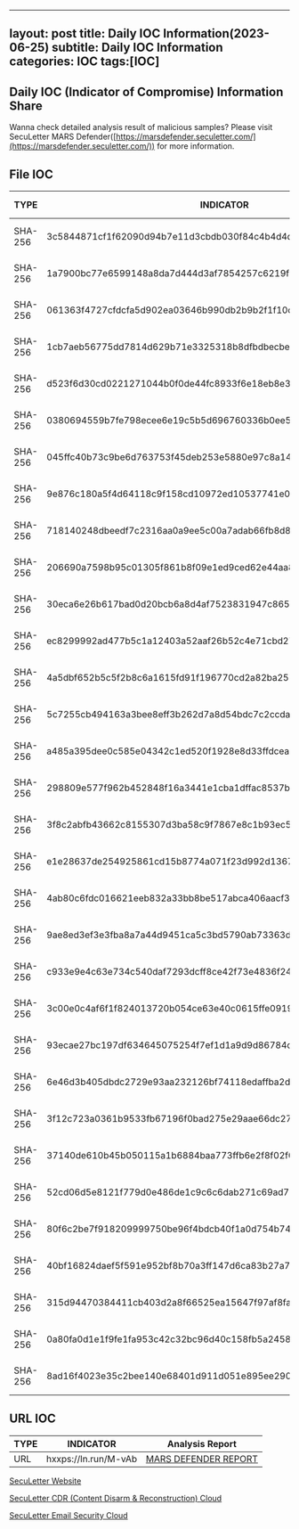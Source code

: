 
---
layout: post
title: Daily IOC Information(2023-06-25)
subtitle: Daily IOC Information
categories: IOC
tags:[IOC]
---

## **Daily IOC (Indicator of Compromise) Information Share**

Wanna check detailed analysis result of malicious samples? Please visit SecuLetter MARS Defender([https://marsdefender.seculetter.com/](https://marsdefender.seculetter.com/)) for more information.

## File IOC
| TYPE | INDICATOR | Analysis Report |
| --- | --- | --- |
| SHA-256 | 3c5844871cf1f62090d94b7e11d3cbdb030f84c4b4d4d7e69a62e29ccfa878b9 | [MARS DEFENDER REPORT](https://marsdefender.seculetter.com/?hash=3c5844871cf1f62090d94b7e11d3cbdb030f84c4b4d4d7e69a62e29ccfa878b9) |
| SHA-256 | 1a7900bc77e6599148a8da7d444d3af7854257c6219f5f524dc756039d05988e | [MARS DEFENDER REPORT](https://marsdefender.seculetter.com/?hash=1a7900bc77e6599148a8da7d444d3af7854257c6219f5f524dc756039d05988e) |
| SHA-256 | 061363f4727cfdcfa5d902ea03646b990db2b9b2f1f10c4e2a175598093b8db3 | [MARS DEFENDER REPORT](https://marsdefender.seculetter.com/?hash=061363f4727cfdcfa5d902ea03646b990db2b9b2f1f10c4e2a175598093b8db3) |
| SHA-256 | 1cb7aeb56775dd7814d629b71e3325318b8dfbdbecbe62a280b2395f381b5dea | [MARS DEFENDER REPORT](https://marsdefender.seculetter.com/?hash=1cb7aeb56775dd7814d629b71e3325318b8dfbdbecbe62a280b2395f381b5dea) |
| SHA-256 | d523f6d30cd0221271044b0f0de44fc8933f6e18eb8e3a6e010d6ad509372ca3 | [MARS DEFENDER REPORT](https://marsdefender.seculetter.com/?hash=d523f6d30cd0221271044b0f0de44fc8933f6e18eb8e3a6e010d6ad509372ca3) |
| SHA-256 | 0380694559b7fe798ecee6e19c5b5d696760336b0ee5360780b15cfebe0fab8d | [MARS DEFENDER REPORT](https://marsdefender.seculetter.com/?hash=0380694559b7fe798ecee6e19c5b5d696760336b0ee5360780b15cfebe0fab8d) |
| SHA-256 | 045ffc40b73c9be6d763753f45deb253e5880e97c8a1432d3a862b69be472546 | [MARS DEFENDER REPORT](https://marsdefender.seculetter.com/?hash=045ffc40b73c9be6d763753f45deb253e5880e97c8a1432d3a862b69be472546) |
| SHA-256 | 9e876c180a5f4d64118c9f158cd10972ed10537741e0b8f7891cf014e7e6e89d | [MARS DEFENDER REPORT](https://marsdefender.seculetter.com/?hash=9e876c180a5f4d64118c9f158cd10972ed10537741e0b8f7891cf014e7e6e89d) |
| SHA-256 | 718140248dbeedf7c2316aa0a9ee5c00a7adab66fb8d8781dcb153fcbfb1c786 | [MARS DEFENDER REPORT](https://marsdefender.seculetter.com/?hash=718140248dbeedf7c2316aa0a9ee5c00a7adab66fb8d8781dcb153fcbfb1c786) |
| SHA-256 | 206690a7598b95c01305f861b8f09e1ed9ced62e44aa86438449af3a9bcce871 | [MARS DEFENDER REPORT](https://marsdefender.seculetter.com/?hash=206690a7598b95c01305f861b8f09e1ed9ced62e44aa86438449af3a9bcce871) |
| SHA-256 | 30eca6e26b617bad0d20bcb6a8d4af7523831947c865b58773e147fcbe566d26 | [MARS DEFENDER REPORT](https://marsdefender.seculetter.com/?hash=30eca6e26b617bad0d20bcb6a8d4af7523831947c865b58773e147fcbe566d26) |
| SHA-256 | ec8299992ad477b5c1a12403a52aaf26b52c4e71cbd278ab821b76160a7cbe5a | [MARS DEFENDER REPORT](https://marsdefender.seculetter.com/?hash=ec8299992ad477b5c1a12403a52aaf26b52c4e71cbd278ab821b76160a7cbe5a) |
| SHA-256 | 4a5dbf652b5c5f2b8c6a1615fd91f196770cd2a82ba257080a17a864c813cd9d | [MARS DEFENDER REPORT](https://marsdefender.seculetter.com/?hash=4a5dbf652b5c5f2b8c6a1615fd91f196770cd2a82ba257080a17a864c813cd9d) |
| SHA-256 | 5c7255cb494163a3bee8eff3b262d7a8d54bdc7c2ccda3cbb1a5406e67e5e1d9 | [MARS DEFENDER REPORT](https://marsdefender.seculetter.com/?hash=5c7255cb494163a3bee8eff3b262d7a8d54bdc7c2ccda3cbb1a5406e67e5e1d9) |
| SHA-256 | a485a395dee0c585e04342c1ed520f1928e8d33ffdceac29cf689ebed85f2781 | [MARS DEFENDER REPORT](https://marsdefender.seculetter.com/?hash=a485a395dee0c585e04342c1ed520f1928e8d33ffdceac29cf689ebed85f2781) |
| SHA-256 | 298809e577f962b452848f16a3441e1cba1dffac8537b68689e5a3c6fd24b24d | [MARS DEFENDER REPORT](https://marsdefender.seculetter.com/?hash=298809e577f962b452848f16a3441e1cba1dffac8537b68689e5a3c6fd24b24d) |
| SHA-256 | 3f8c2abfb43662c8155307d3ba58c9f7867e8c1b93ec50670e4fc5ef2b6439c8 | [MARS DEFENDER REPORT](https://marsdefender.seculetter.com/?hash=3f8c2abfb43662c8155307d3ba58c9f7867e8c1b93ec50670e4fc5ef2b6439c8) |
| SHA-256 | e1e28637de254925861cd15b8774a071f23d992d1367e6625ab99ea5f5e417d7 | [MARS DEFENDER REPORT](https://marsdefender.seculetter.com/?hash=e1e28637de254925861cd15b8774a071f23d992d1367e6625ab99ea5f5e417d7) |
| SHA-256 | 4ab80c6fdc016621eeb832a33bb8be517abca406aacf3b5d47ee3cabdf0423fe | [MARS DEFENDER REPORT](https://marsdefender.seculetter.com/?hash=4ab80c6fdc016621eeb832a33bb8be517abca406aacf3b5d47ee3cabdf0423fe) |
| SHA-256 | 9ae8ed3ef3e3fba8a7a44d9451ca5c3bd5790ab73363d9c117143966663b2f46 | [MARS DEFENDER REPORT](https://marsdefender.seculetter.com/?hash=9ae8ed3ef3e3fba8a7a44d9451ca5c3bd5790ab73363d9c117143966663b2f46) |
| SHA-256 | c933e9e4c63e734c540daf7293dcff8ce42f73e4836f240d2715ab3b66a68539 | [MARS DEFENDER REPORT](https://marsdefender.seculetter.com/?hash=c933e9e4c63e734c540daf7293dcff8ce42f73e4836f240d2715ab3b66a68539) |
| SHA-256 | 3c00e0c4af6f1f824013720b054ce63e40c0615ffe09198f9bb1f64f582d3325 | [MARS DEFENDER REPORT](https://marsdefender.seculetter.com/?hash=3c00e0c4af6f1f824013720b054ce63e40c0615ffe09198f9bb1f64f582d3325) |
| SHA-256 | 93ecae27bc197df634645075254f7ef1d1a9d9d86784c1e74510e5cd93d2133c | [MARS DEFENDER REPORT](https://marsdefender.seculetter.com/?hash=93ecae27bc197df634645075254f7ef1d1a9d9d86784c1e74510e5cd93d2133c) |
| SHA-256 | 6e46d3b405dbdc2729e93aa232126bf74118edaffba2d63f293a46cab7ce01b1 | [MARS DEFENDER REPORT](https://marsdefender.seculetter.com/?hash=6e46d3b405dbdc2729e93aa232126bf74118edaffba2d63f293a46cab7ce01b1) |
| SHA-256 | 3f12c723a0361b9533fb67196f0bad275e29aae66dc27bcc6a2a361770eeb675 | [MARS DEFENDER REPORT](https://marsdefender.seculetter.com/?hash=3f12c723a0361b9533fb67196f0bad275e29aae66dc27bcc6a2a361770eeb675) |
| SHA-256 | 37140de610b45b050115a1b6884baa773ffb6e2f8f02f090a3834d390bd2f2bb | [MARS DEFENDER REPORT](https://marsdefender.seculetter.com/?hash=37140de610b45b050115a1b6884baa773ffb6e2f8f02f090a3834d390bd2f2bb) |
| SHA-256 | 52cd06d5e8121f779d0e486de1c9c6c6dab271c69ad7661eacc08209ec9403bf | [MARS DEFENDER REPORT](https://marsdefender.seculetter.com/?hash=52cd06d5e8121f779d0e486de1c9c6c6dab271c69ad7661eacc08209ec9403bf) |
| SHA-256 | 80f6c2be7f918209999750be96f4bdcb40f1a0d754b743ce8cab46623f2c0b7c | [MARS DEFENDER REPORT](https://marsdefender.seculetter.com/?hash=80f6c2be7f918209999750be96f4bdcb40f1a0d754b743ce8cab46623f2c0b7c) |
| SHA-256 | 40bf16824daef5f591e952bf8b70a3ff147d6ca83b27a73f0bcc60b86f3a968a | [MARS DEFENDER REPORT](https://marsdefender.seculetter.com/?hash=40bf16824daef5f591e952bf8b70a3ff147d6ca83b27a73f0bcc60b86f3a968a) |
| SHA-256 | 315d94470384411cb403d2a8f66525ea15647f97af8faacd3e9ab65b9389ab10 | [MARS DEFENDER REPORT](https://marsdefender.seculetter.com/?hash=315d94470384411cb403d2a8f66525ea15647f97af8faacd3e9ab65b9389ab10) |
| SHA-256 | 0a80fa0d1e1f9fe1fa953c42c32bc96d40c158fb5a24588bee61ea8146cb9115 | [MARS DEFENDER REPORT](https://marsdefender.seculetter.com/?hash=0a80fa0d1e1f9fe1fa953c42c32bc96d40c158fb5a24588bee61ea8146cb9115) |
| SHA-256 | 8ad16f4023e35c2bee140e68401d911d051e895ee2904fd6dbcbd8a966112330 | [MARS DEFENDER REPORT](https://marsdefender.seculetter.com/?hash=8ad16f4023e35c2bee140e68401d911d051e895ee2904fd6dbcbd8a966112330) |


## URL IOC

| TYPE | INDICATOR | Analysis Report |
| --- | --- | --- |
| URL | hxxps://ln.run/M-vAb | [MARS DEFENDER REPORT](https://marsdefender.seculetter.com/?hash=0a80fa0d1e1f9fe1fa953c42c32bc96d40c158fb5a24588bee61ea8146cb9115) |


[SecuLetter Website](https://global.seculetter.com/)

[SecuLetter CDR (Content Disarm & Reconstruction) Cloud](https://aws.amazon.com/marketplace/pp/prodview-rojjj6xvqijfk)

[SecuLetter Email Security Cloud](https://aws.amazon.com/marketplace/pp/prodview-ndwijdxk7iobk)
